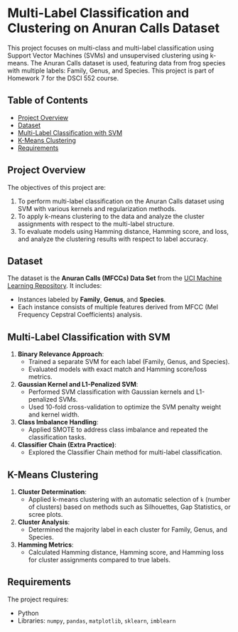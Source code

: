# Multi-Label Classification and Clustering on Anuran Calls Dataset

This project focuses on multi-class and multi-label classification using Support Vector Machines (SVMs) and unsupervised clustering using k-means. The Anuran Calls dataset is used, featuring data from frog species with multiple labels: Family, Genus, and Species. This project is part of Homework 7 for the DSCI 552 course.

## Table of Contents
- [Project Overview](#project-overview)
- [Dataset](#dataset)
- [Multi-Label Classification with SVM](#multi-label-classification-with-svm)
- [K-Means Clustering](#k-means-clustering)
- [Requirements](#requirements)

## Project Overview
The objectives of this project are:
1. To perform multi-label classification on the Anuran Calls dataset using SVM with various kernels and regularization methods.
2. To apply k-means clustering to the data and analyze the cluster assignments with respect to the multi-label structure.
3. To evaluate models using Hamming distance, Hamming score, and loss, and analyze the clustering results with respect to label accuracy.

## Dataset
The dataset is the **Anuran Calls (MFCCs) Data Set** from the [UCI Machine Learning Repository](https://archive.ics.uci.edu/ml/datasets/Anuran+Calls+%28MFCCs%29). It includes:
- Instances labeled by **Family**, **Genus**, and **Species**.
- Each instance consists of multiple features derived from MFCC (Mel Frequency Cepstral Coefficients) analysis.

## Multi-Label Classification with SVM
1. **Binary Relevance Approach**:
   - Trained a separate SVM for each label (Family, Genus, and Species).
   - Evaluated models with exact match and Hamming score/loss metrics.
2. **Gaussian Kernel and L1-Penalized SVM**:
   - Performed SVM classification with Gaussian kernels and L1-penalized SVMs.
   - Used 10-fold cross-validation to optimize the SVM penalty weight and kernel width.
3. **Class Imbalance Handling**:
   - Applied SMOTE to address class imbalance and repeated the classification tasks.
4. **Classifier Chain (Extra Practice)**:
   - Explored the Classifier Chain method for multi-label classification.

## K-Means Clustering
1. **Cluster Determination**:
   - Applied k-means clustering with an automatic selection of `k` (number of clusters) based on methods such as Silhouettes, Gap Statistics, or scree plots.
2. **Cluster Analysis**:
   - Determined the majority label in each cluster for Family, Genus, and Species.
3. **Hamming Metrics**:
   - Calculated Hamming distance, Hamming score, and Hamming loss for cluster assignments compared to true labels.

## Requirements
The project requires:
- Python
- Libraries: `numpy`, `pandas`, `matplotlib`, `sklearn`, `imblearn`
